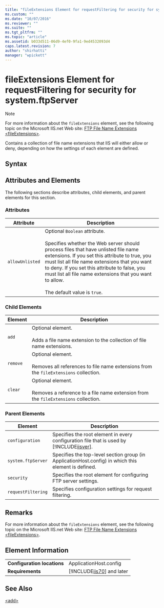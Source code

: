 ```yaml
---
title: "fileExtensions Element for requestFiltering for security for system.ftpServer | Microsoft Docs"
ms.custom: ""
ms.date: "10/07/2016"
ms.reviewer: ""
ms.suite: ""
ms.tgt_pltfrm: ""
ms.topic: "article"
ms.assetid: b033d511-06d9-4ef0-9fa1-9ed4532093d4
caps.latest.revision: 7
author: "shirhatti"
manager: "wpickett"
---
```

# fileExtensions Element for requestFiltering for security for system.ftpServer
> [!NOTE]
>  For more information about the `fileExtensions` element, see the following topic on the Microsoft IIS.net Web site: [FTP File Name Extensions \<fileExtensions>](http://www.iis.net/ConfigReference/system.ftpServer/security/requestFiltering/fileExtensions).  
  
 Contains a collection of file name extensions that IIS will either allow or deny, depending on how the settings of each element are defined.  
  
## Syntax  
  
## Attributes and Elements  
 The following sections describe attributes, child elements, and parent elements for this section.  
  
### Attributes  
  
|Attribute|Description|  
|---------------|-----------------|  
|`allowUnlisted`|Optional `Boolean` attribute.<br /><br /> Specifies whether the Web server should process files that have unlisted file name extensions. If you set this attribute to true, you must list all file name extensions that you want to deny. If you set this attribute to false, you must list all file name extensions that you want to allow.<br /><br /> The default value is `true`.|  
  
### Child Elements  
  
|Element|Description|  
|-------------|-----------------|  
|`add`|Optional element.<br /><br /> Adds a file name extension to the collection of file name extensions.|  
|`remove`|Optional element.<br /><br /> Removes all references to file name extensions from the `fileExtensions` collection.|  
|`clear`|Optional element.<br /><br /> Removes a reference to a file name extension from the `fileExtensions` collection.|  
  
### Parent Elements  
  
|Element|Description|  
|-------------|-----------------|  
|`configuration`|Specifies the root element in every configuration file that is used by [!INCLUDE[iisver](../../reference/admin/includes/iisver-md.md)].|  
|`system.ftpServer`|Specifies the top-level section group (in ApplicationHost.config) in which this element is defined.|  
|`security`|Specifies the root element for configuring FTP server settings.|  
|`requestFiltering`|Specifies configuration settings for request filtering.|  
  
## Remarks  
 For more information about the `fileExtensions` element, see the following topic on the Microsoft IIS.net Web site: [FTP File Name Extensions \<fileExtensions>](http://www.iis.net/ConfigReference/system.ftpServer/security/requestFiltering/fileExtensions).  
  
## Element Information  
  
|||  
|-|-|  
|**Configuration locations**|ApplicationHost.config|  
|**Requirements**|[!INCLUDE[iis70](../../reference/admin/includes/iis70-md.md)] and later|  
  
## See Also  
 [\<add>](../../reference/admin/add-element-for-fileextensions-for-system-ftpserver.md)